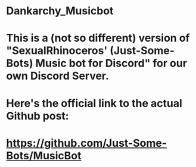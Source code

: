 # Dankarchy_Musicbot
# This is a (not so different) version of "SexualRhinoceros' (Just-Some-Bots) Music bot for Discord" for our own Discord Server. 
# Here's the official link to the actual Github post:
# https://github.com/Just-Some-Bots/MusicBot